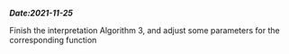 ***Date:2021-11-25***

Finish the interpretation Algorithm 3, and adjust some parameters for the corresponding function

